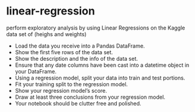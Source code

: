 # linear-regression
perform exploratory analysis by using Linear Regressions on the Kaggle data set of (heighs and weights)

- Load the data you receive into a Pandas DataFrame.
- Show the first five rows of the data set.
- Show the description and the info of the data set.
- Ensure that any date columns have been cast into a datetime object in your DataFrame.
- Using a regression model, split your data into train and test portions.
- Fit your training split to the regression model.
- Show your regression model’s score.
- Draw at least three conclusions from your regression model.
- Your notebook should be clutter free and polished.